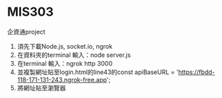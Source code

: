 # MIS303
企資通project

1. 須先下載Node.js, socket.io, ngrok
2. 在資料夾的terminal 輸入：node server.js
3. 在terminal 輸入：ngrok http 3000
4. 並複製網址貼至login.html的line43的const apiBaseURL = 'https://fbdd-118-171-131-243.ngrok-free.app';
5. 將網址貼至瀏覽器
